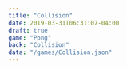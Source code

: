 ```yaml
---
title: "Collision"
date: 2019-03-31T06:31:07-04:00
draft: true
game: "Pong"
back: "Collision"
data: "/games/Collision.json"
---
```


